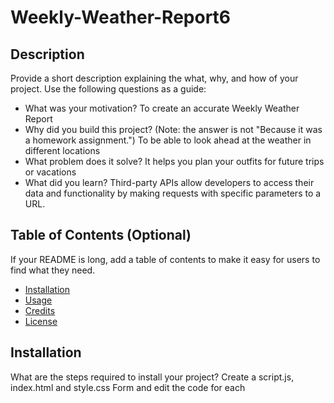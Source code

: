 # Weekly-Weather-Report6

## Description
Provide a short description explaining the what, why, and how of your project. Use the following questions as a guide:
- What was your motivation? To create an accurate Weekly Weather Report
- Why did you build this project? (Note: the answer is not "Because it was a homework assignment.") To be able to look ahead at the weather in different locations
- What problem does it solve? It helps you plan your outfits for future trips or vacations
- What did you learn? Third-party APIs allow developers to access their data and functionality by making requests with specific parameters to a URL.
 
## Table of Contents (Optional)
If your README is long, add a table of contents to make it easy for users to find what they need.
- [Installation](#installation)
- [Usage](#usage)
- [Credits](#credits)
- [License](#license)

## Installation
What are the steps required to install your project? 
Create a script.js, index.html and style.css
Form and edit the code for each